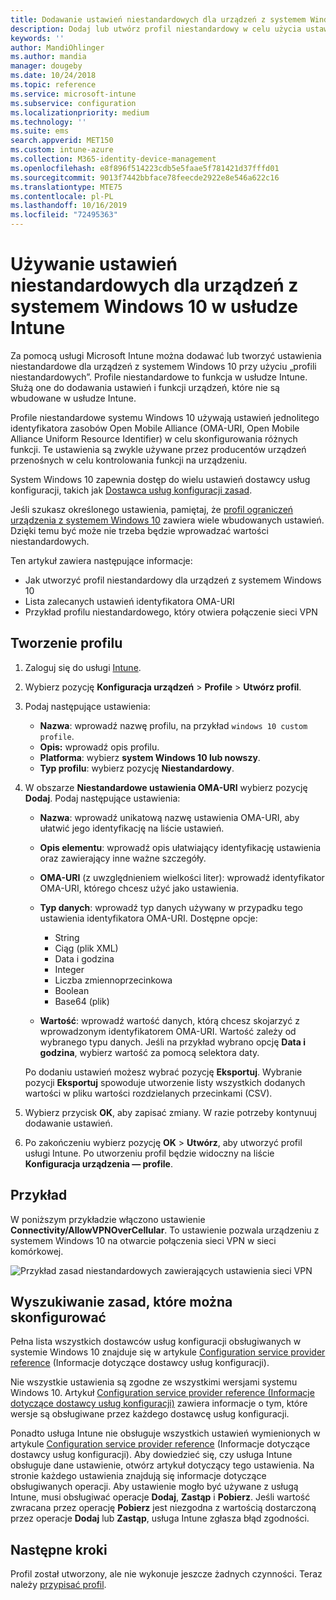 ```yaml
---
title: Dodawanie ustawień niestandardowych dla urządzeń z systemem Windows 10 w usłudze Microsoft Intune — Azure | Microsoft Docs
description: Dodaj lub utwórz profil niestandardowy w celu użycia ustawień identyfikatora URI OMA dla urządzeń z systemem Windows 10 w usłudze Microsoft Intune. Użyj profilu niestandardowego, aby dodać ustawienia niestandardowe.
keywords: ''
author: MandiOhlinger
ms.author: mandia
manager: dougeby
ms.date: 10/24/2018
ms.topic: reference
ms.service: microsoft-intune
ms.subservice: configuration
ms.localizationpriority: medium
ms.technology: ''
ms.suite: ems
search.appverid: MET150
ms.custom: intune-azure
ms.collection: M365-identity-device-management
ms.openlocfilehash: e8f896f514223cdb5e5faae5f781421d37fffd01
ms.sourcegitcommit: 9013f7442bbface78feecde2922e8e546a622c16
ms.translationtype: MTE75
ms.contentlocale: pl-PL
ms.lasthandoff: 10/16/2019
ms.locfileid: "72495363"
---
```

# <a name="use-custom-settings-for-windows-10-devices-in-intune"></a>Używanie ustawień niestandardowych dla urządzeń z systemem Windows 10 w usłudze Intune

Za pomocą usługi Microsoft Intune można dodawać lub tworzyć ustawienia niestandardowe dla urządzeń z systemem Windows 10 przy użyciu „profili niestandardowych”. Profile niestandardowe to funkcja w usłudze Intune. Służą one do dodawania ustawień i funkcji urządzeń, które nie są wbudowane w usłudze Intune.

Profile niestandardowe systemu Windows 10 używają ustawień jednolitego identyfikatora zasobów Open Mobile Alliance (OMA-URI, Open Mobile Alliance Uniform Resource Identifier) w celu skonfigurowania różnych funkcji. Te ustawienia są zwykle używane przez producentów urządzeń przenośnych w celu kontrolowania funkcji na urządzeniu. 

System Windows 10 zapewnia dostęp do wielu ustawień dostawcy usług konfiguracji, takich jak [Dostawca usług konfiguracji zasad](https://technet.microsoft.com/itpro/windows/manage/how-it-pros-can-use-configuration-service-providers).

Jeśli szukasz określonego ustawienia, pamiętaj, że [profil ograniczeń urządzenia z systemem Windows 10](device-restrictions-windows-10.md) zawiera wiele wbudowanych ustawień. Dzięki temu być może nie trzeba będzie wprowadzać wartości niestandardowych.

Ten artykuł zawiera następujące informacje:

- Jak utworzyć profil niestandardowy dla urządzeń z systemem Windows 10
- Lista zalecanych ustawień identyfikatora OMA-URI
- Przykład profilu niestandardowego, który otwiera połączenie sieci VPN

## <a name="create-the-profile"></a>Tworzenie profilu

1. Zaloguj się do usługi [Intune](https://go.microsoft.com/fwlink/?linkid=2090973).
2. Wybierz pozycję **Konfiguracja urządzeń** > **Profile** > **Utwórz profil**.
3. Podaj następujące ustawienia:

    - **Nazwa**: wprowadź nazwę profilu, na przykład `windows 10 custom profile`.
    - **Opis:** wprowadź opis profilu.
    - **Platforma**: wybierz **system Windows 10 lub nowszy**.
    - **Typ profilu**: wybierz pozycję **Niestandardowy**.

4. W obszarze **Niestandardowe ustawienia OMA-URI** wybierz pozycję **Dodaj**. Podaj następujące ustawienia:

    - **Nazwa**: wprowadź unikatową nazwę ustawienia OMA-URI, aby ułatwić jego identyfikację na liście ustawień.
    - **Opis elementu**: wprowadź opis ułatwiający identyfikację ustawienia oraz zawierający inne ważne szczegóły.
    - **OMA-URI** (z uwzględnieniem wielkości liter): wprowadź identyfikator OMA-URI, którego chcesz użyć jako ustawienia.
    - **Typ danych**: wprowadź typ danych używany w przypadku tego ustawienia identyfikatora OMA-URI. Dostępne opcje:

        - String
        - Ciąg (plik XML)
        - Data i godzina
        - Integer
        - Liczba zmiennoprzecinkowa
        - Boolean
        - Base64 (plik)

    - **Wartość**: wprowadź wartość danych, którą chcesz skojarzyć z wprowadzonym identyfikatorem OMA-URI. Wartość zależy od wybranego typu danych. Jeśli na przykład wybrano opcję **Data i godzina**, wybierz wartość za pomocą selektora daty.

    Po dodaniu ustawień możesz wybrać pozycję **Eksportuj**. Wybranie pozycji **Eksportuj** spowoduje utworzenie listy wszystkich dodanych wartości w pliku wartości rozdzielanych przecinkami (CSV).

5. Wybierz przycisk **OK**, aby zapisać zmiany. W razie potrzeby kontynuuj dodawanie ustawień.
6. Po zakończeniu wybierz pozycję **OK** > **Utwórz**, aby utworzyć profil usługi Intune. Po utworzeniu profil będzie widoczny na liście **Konfiguracja urządzenia — profile**.

## <a name="example"></a>Przykład

W poniższym przykładzie włączono ustawienie **Connectivity/AllowVPNOverCellular**. To ustawienie pozwala urządzeniu z systemem Windows 10 na otwarcie połączenia sieci VPN w sieci komórkowej.

![Przykład zasad niestandardowych zawierających ustawienia sieci VPN](./media/custom-settings-windows-10/custom-policy-example.png)

## <a name="find-the-policies-you-can-configure"></a>Wyszukiwanie zasad, które można skonfigurować

Pełna lista wszystkich dostawców usług konfiguracji obsługiwanych w systemie Windows 10 znajduje się w artykule [Configuration service provider reference](https://msdn.microsoft.com/windows/hardware/commercialize/customize/mdm/configuration-service-provider-reference) (Informacje dotyczące dostawcy usług konfiguracji).

Nie wszystkie ustawienia są zgodne ze wszystkimi wersjami systemu Windows 10. Artykuł [Configuration service provider reference (Informacje dotyczące dostawcy usług konfiguracji)](https://msdn.microsoft.com/windows/hardware/commercialize/customize/mdm/configuration-service-provider-reference) zawiera informacje o tym, które wersje są obsługiwane przez każdego dostawcę usług konfiguracji.

Ponadto usługa Intune nie obsługuje wszystkich ustawień wymienionych w artykule [Configuration service provider reference](https://msdn.microsoft.com/windows/hardware/commercialize/customize/mdm/configuration-service-provider-reference) (Informacje dotyczące dostawcy usług konfiguracji). Aby dowiedzieć się, czy usługa Intune obsługuje dane ustawienie, otwórz artykuł dotyczący tego ustawienia. Na stronie każdego ustawienia znajdują się informacje dotyczące obsługiwanych operacji. Aby ustawienie mogło być używane z usługą Intune, musi obsługiwać operacje **Dodaj**, **Zastąp** i **Pobierz**. Jeśli wartość zwracana przez operację **Pobierz** jest niezgodna z wartością dostarczoną przez operacje **Dodaj** lub **Zastąp**, usługa Intune zgłasza błąd zgodności.

## <a name="next-steps"></a>Następne kroki

Profil został utworzony, ale nie wykonuje jeszcze żadnych czynności. Teraz należy [przypisać profil](device-profile-assign.md).
